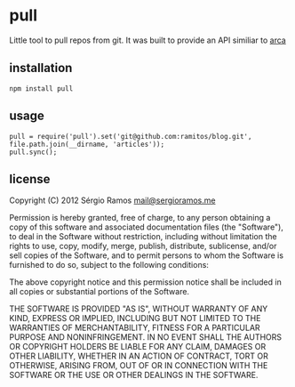 # pull
Little tool to pull repos from git. It was built to provide an API similiar to [arca]()

## installation
	npm install pull

## usage
	pull = require('pull').set('git@github.com:ramitos/blog.git', file.path.join(__dirname, 'articles'));	
	pull.sync();
	
## license

Copyright (C) 2012 Sérgio Ramos <mail@sergioramos.me>

Permission is hereby granted, free of charge, to any person obtaining a copy of this software and associated documentation files (the "Software"), to deal in the Software without restriction, including without limitation the rights to use, copy, modify, merge, publish, distribute, sublicense, and/or sell copies of the Software, and to permit persons to whom the Software is furnished to do so, subject to the following conditions:

The above copyright notice and this permission notice shall be included in all copies or substantial portions of the Software.

THE SOFTWARE IS PROVIDED "AS IS", WITHOUT WARRANTY OF ANY KIND, EXPRESS OR IMPLIED, INCLUDING BUT NOT LIMITED TO THE WARRANTIES OF MERCHANTABILITY, FITNESS FOR A PARTICULAR PURPOSE AND NONINFRINGEMENT. IN NO EVENT SHALL THE AUTHORS OR COPYRIGHT HOLDERS BE LIABLE FOR ANY CLAIM, DAMAGES OR OTHER LIABILITY, WHETHER IN AN ACTION OF CONTRACT, TORT OR OTHERWISE, ARISING FROM, OUT OF OR IN CONNECTION WITH THE SOFTWARE OR THE USE OR OTHER DEALINGS IN THE SOFTWARE.